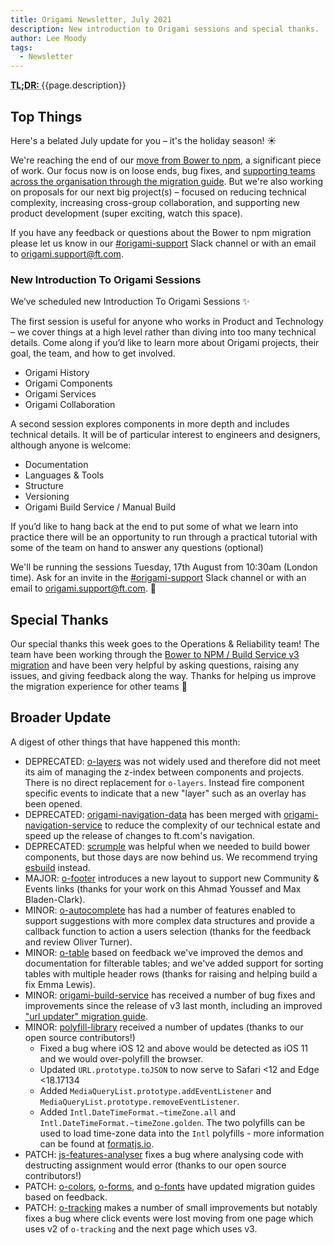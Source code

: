 ```yaml
---
title: Origami Newsletter, July 2021
description: New introduction to Origami sessions and special thanks.
author: Lee Moody
tags:
  - Newsletter
---
```


<abbr title="Too long; didn't read">
	<strong>
	TL;DR:
	</strong>
</abbr> {{page.description}}

## Top Things

Here's a belated July update for you – it's the holiday season! ☀️

We're reaching the end of our [move from Bower to npm](https://origami.ft.com/blog/2021/01/18/deprecating-bower-and-origami-via-npm/), a significant piece of work. Our focus now is on loose ends, bug fixes, and [supporting teams across the organisation through the migration guide](https://origami.ft.com/blog/2021/07/01/origami-on-npm-and-how-to-migrate/). But we're also working on proposals for our next big project(s) – focused on reducing technical complexity, increasing cross-group collaboration, and supporting new product development (super exciting, watch this space).

If you have any feedback or questions about the Bower to npm migration please let us know in our [#origami-support](https://financialtimes.slack.com/messages/origami-support) Slack channel or with an email to origami.support@ft.com.

### New Introduction To Origami Sessions

We’ve scheduled new Introduction To Origami Sessions ✨

The first session is useful for anyone who works in Product and Technology – we cover things at a high level rather than diving into too many technical details. Come along if you’d like to learn more about Origami projects, their goal, the team, and how to get involved.

- Origami History
- Origami Components
- Origami Services
- Origami Collaboration

A second session explores components in more depth and includes technical details. It will be of particular interest to engineers and designers, although anyone is welcome:

- Documentation
- Languages & Tools
- Structure
- Versioning
- Origami Build Service / Manual Build

If you’d like to hang back at the end to put some of what we learn into practice there will be an opportunity to run through a practical tutorial with some of the team on hand to answer any questions (optional)

We'll be running the sessions Tuesday, 17th August from 10:30am (London time). Ask for an invite in the [#origami-support](https://financialtimes.slack.com/messages/origami-support) Slack channel or with an email to origami.support@ft.com. 🙌

## Special Thanks

Our special thanks this week goes to the Operations & Reliability team! The team have been working through the [Bower to NPM / Build Service v3 migration](https://origami.ft.com/blog/2021/07/01/origami-on-npm-and-how-to-migrate/) and have been very helpful by asking questions, raising any issues, and giving feedback along the way. Thanks for helping us improve the migration experience for other teams 🎉

## Broader Update

A digest of other things that have happened this month:

- DEPRECATED: [o-layers](https://github.com/Financial-Times/o-layers) was not widely used and therefore did not meet its aim of managing the z-index between components and projects. There is no direct replacement for `o-layers`. Instead fire component specific events to indicate that a new "layer" such as an overlay has been opened.
- DEPRECATED: [origami-navigation-data](https://github.com/Financial-Times/origami-navigation-data) has been merged with [origami-navigation-service](https://github.com/Financial-Times/origami-navigation-service) to reduce the complexity of our technical estate and speed up the release of changes to ft.com's navigation.
- DEPRECATED: [scrumple](https://github.com/Financial-Times/scrumple) was helpful when we needed to build bower components, but those days are now behind us. We recommend trying [esbuild](https://esbuild.github.io/) instead.
- MAJOR: [o-footer](https://github.com/Financial-Times/o-footer) introduces a new layout to support new Community & Events links (thanks for your work on this Ahmad Youssef and Max Bladen-Clark).
- MINOR: [o-autocomplete](https://github.com/Financial-Times/o-autocomplete) has had a number of features enabled to support suggestions with more complex data structures and provide a callback function to action a users selection (thanks for the feedback and review Oliver Turner).
- MINOR: [o-table](https://github.com/Financial-Times/o-table) based on feedback we've improved the demos and documentation for filterable tables; and we've added support for sorting tables with multiple header rows (thanks for raising and helping build a fix Emma Lewis).
- MINOR: [origami-build-service](https://github.com/Financial-Times/origami-build-service) has received a number of bug fixes and improvements since the release of v3 last month, including an improved ["url updater" migration guide](https://www.ft.com/__origami/service/build/url-updater).
- MINOR: [polyfill-library](https://github.com/Financial-Times/polyfill-library) received a number of updates (thanks to our open source contributors!)
  - Fixed a bug where iOS 12 and above would be detected as iOS 11 and we would over-polyfill the browser.
  - Updated `URL.prototype.toJSON` to now serve to Safari <12 and Edge <18.17134
  - Added `MediaQueryList.prototype.addEventListener` and `MediaQueryList.prototype.removeEventListener`.
  - Added `Intl.DateTimeFormat.~timeZone.all` and `Intl.DateTimeFormat.~timeZone.golden`. The two polyfills can be used to load time-zone data into the `Intl` polyfills - more information can be found at [formatjs.io](https://formatjs.io/).
- PATCH: [js-features-analyser](https://github.com/Financial-Times/js-features-analyser) fixes a bug where analysing code with destructing assignment would error (thanks to our open source contributors!)
- PATCH: [o-colors](https://github.com/Financial-Times/o-colors), [o-forms](https://github.com/Financial-Times/o-forms), and [o-fonts](https://github.com/Financial-Times/o-fonts) have updated migration guides based on feedback.
- PATCH: [o-tracking](https://github.com/Financial-Times/o-tracking) makes a number of small improvements but notably fixes a bug where click events were lost moving from one page which uses v2 of `o-tracking` and the next page which uses v3.
